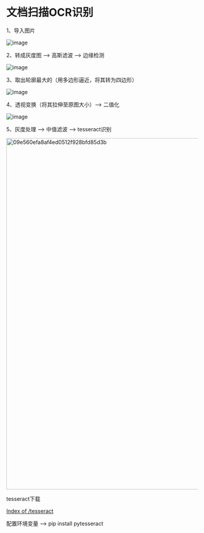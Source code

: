 # 文档扫描OCR识别

1、导入图片

![image](https://github.com/user-attachments/assets/44f3a28c-8dd4-42be-a3fd-863a8dc1bfb7)


2、转成灰度图 --> 高斯滤波 --> 边缘检测

![image](https://github.com/user-attachments/assets/f2fcea4c-4c11-492c-98c8-4ebb850fbd1d)


3、取出轮廓最大的（用多边形逼近，将其转为四边形）

![image](https://github.com/user-attachments/assets/2c1091d9-4d98-44d2-8c32-3ecd2083286e)


4、透视变换（将其拉伸至原图大小）--> 二值化

![image](https://github.com/user-attachments/assets/49ad570c-3188-473c-969e-82c808193247)


5、灰度处理 --> 中值滤波 --> tesseract识别

<img width="925" alt="09e560efa8af4ed0512f928bfd85d3b" src="https://github.com/user-attachments/assets/a75423a9-90c8-4064-85e8-6bcd7487a7c9">


tesseract下载

[Index of /tesseract](https://digi.bib.uni-mannheim.de/tesseract/)

配置环境变量 --> pip install pytesseract
